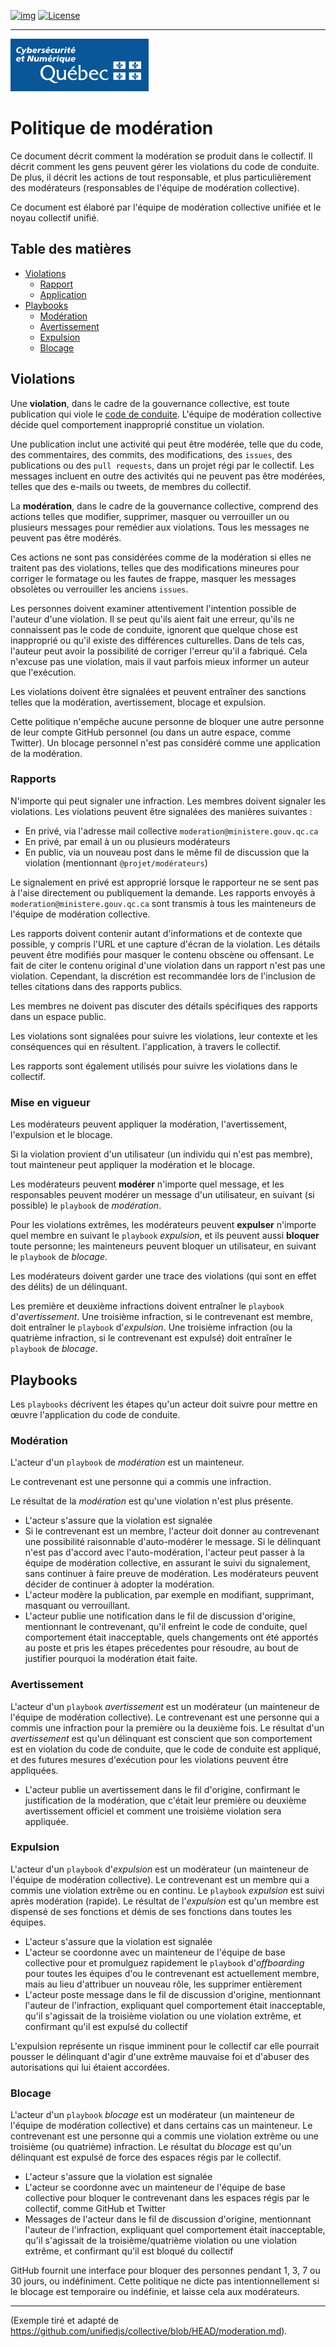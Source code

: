 <!-- ENTETE -->
[![img](https://img.shields.io/badge/Lifecycle-Experimental-339999)](https://www.quebec.ca/gouv/politiques-orientations/vitrine-numeriqc/accompagnement-des-organismes-publics/demarche-conception-services-numeriques)
[![License](https://img.shields.io/badge/Licence-LiLiQ--R-blue)](././LICENCE.md)

---

<div>
    <img src="./images/mcn.png">
</div>
<!-- FIN ENTETE -->

# Politique de modération

Ce document décrit comment la modération se produit dans le collectif.
Il décrit comment les gens peuvent gérer les violations du code de conduite.
De plus, il décrit les actions de tout responsable, et plus particulièrement des modérateurs
(responsables de l'équipe de modération collective).

Ce document est élaboré par l'équipe de modération collective unifiée et le
noyau collectif unifié.

## Table des matières

* [Violations](#violations)
     * [Rapport](#rapport)
     * [Application](#application)
* [Playbooks](#playbooks)
     * [Modération](#modération)
     * [Avertissement](#avertissement)
     * [Expulsion](#expulsion)
     * [Blocage](#blocage)

## Violations

Une **violation**, dans le cadre de la gouvernance collective, est toute publication qui
viole le [code de conduite][coc].
L'équipe de modération collective décide quel comportement inapproprié constitue un
violation.

Une publication inclut une activité qui peut être modérée, telle que du code, des commentaires, des commits,
des modifications, des `issues`, des publications ou des `pull requests`, dans un projet régi par le collectif.
Les messages incluent en outre des activités qui ne peuvent pas être modérées, telles que des e-mails ou
tweets, de membres du collectif.

La **modération**, dans le cadre de la gouvernance collective, comprend des actions telles que
modifier, supprimer, masquer ou verrouiller un ou plusieurs messages pour remédier aux violations.
Tous les messages ne peuvent pas être modérés.

Ces actions ne sont pas considérées comme de la modération si elles ne traitent pas des violations,
telles que des modifications mineures pour corriger le formatage ou les fautes de frappe, masquer les messages obsolètes ou
verrouiller les anciens `issues`.

Les personnes doivent examiner attentivement l'intention possible de l'auteur d'une
violation.
Il se peut qu'ils aient fait une erreur, qu'ils ne connaissent pas le code de conduite,
ignorent que quelque chose est inapproprié ou qu'il existe des différences culturelles.
Dans de tels cas, l'auteur peut avoir la possibilité de corriger l'erreur qu'il a
fabriqué.
Cela n'excuse pas une violation, mais il vaut parfois mieux informer un auteur
que l'exécution.

Les violations doivent être signalées et peuvent entraîner des sanctions telles que la modération,
avertissement, blocage et expulsion.

Cette politique n'empêche aucune personne de bloquer une autre personne de
leur compte GitHub personnel (ou dans un autre espace, comme Twitter).
Un blocage personnel n'est pas considéré comme une application de la modération.

### Rapports

N'importe qui peut signaler une infraction.
Les membres doivent signaler les violations.
Les violations peuvent être signalées des manières suivantes :

* En privé, via l'adresse mail collective `moderation@ministere.gouv.qc.ca`
* En privé, par email à un ou plusieurs modérateurs
* En public, via un nouveau post dans le même fil de discussion que la violation (mentionnant
    `@projet/modérateurs`)

Le signalement en privé est approprié lorsque le rapporteur ne se sent pas à l'aise
directement ou publiquement la demande.
Les rapports envoyés à `moderation@ministere.gouv.qc.ca` sont transmis à tous les mainteneurs de
l'équipe de modération collective.

Les rapports doivent contenir autant d'informations et de contexte que possible, y compris
l'URL et une capture d'écran de la violation.
Les détails peuvent être modifiés pour masquer le contenu obscène ou offensant.
Le fait de citer le contenu original d'une violation dans un rapport n'est pas une violation.
Cependant, la discrétion est recommandée lors de l'inclusion de telles citations dans des rapports publics.

Les membres ne doivent pas discuter des détails spécifiques des rapports dans un espace public.

Les violations sont signalées pour suivre les violations, leur contexte et les conséquences qui en résultent.
l'application, à travers le collectif.

Les rapports sont également utilisés pour suivre les violations dans le collectif.

### Mise en vigueur

Les modérateurs peuvent appliquer la modération, l'avertissement, l'expulsion et le blocage.

Si la violation provient d'un utilisateur (un individu qui n'est pas membre), tout
mainteneur peut appliquer la modération et le blocage.

Les modérateurs peuvent **modérer** n'importe quel message, et les responsables peuvent modérer un message d'un
utilisateur, en suivant (si possible) le `playbook` de *modération*.

Pour les violations extrêmes, les modérateurs peuvent **expulser** n'importe quel membre en suivant le `playbook`
*expulsion*, et ils peuvent aussi **bloquer** toute personne; les mainteneurs peuvent bloquer un utilisateur, 
en suivant le `playbook` de *blocage*.

Les modérateurs doivent garder une trace des violations (qui sont en effet des délits) de
un délinquant.

Les première et deuxième infractions doivent entraîner le `playbook` d'*avertissement*.
Une troisième infraction, si le contrevenant est membre, doit entraîner le `playbook` d'*expulsion*.
Une troisième infraction (ou la quatrième infraction, si le contrevenant est expulsé) doit entraîner
le `playbook` de *blocage*.

## Playbooks

Les `playbooks` décrivent les étapes qu'un acteur doit suivre pour mettre en œuvre l'application du
code de conduite.

### Modération

L'acteur d'un `playbook` de *modération* est un mainteneur.

Le contrevenant est une personne qui a commis une infraction.

Le résultat de la *modération* est qu'une violation n'est plus présente.

* L'acteur s'assure que la violation est signalée
* Si le contrevenant est un membre, l'acteur doit donner au contrevenant une
     possibilité raisonnable d'auto-modérer le message.
     Si le délinquant n'est pas d'accord avec l'auto-modération, l'acteur peut passer à la
     équipe de modération collective, en assurant le suivi du signalement, sans
     continuer à faire preuve de modération.
     Les modérateurs peuvent décider de continuer à adopter la modération.
* L'acteur modère la publication, par exemple en modifiant, supprimant, masquant ou verrouillant.
* L'acteur publie une notification dans le fil de discussion d'origine, mentionnant le
     contrevenant, qu'il enfreint le code de conduite, quel comportement
     était inacceptable, quels changements ont été apportés au poste et pris les
     étapes précedentes pour résoudre, au bout de justifier pourquoi la modération était faite.

### Avertissement

L'acteur d'un `playbook` *avertissement* est un modérateur (un mainteneur de
l'équipe de modération collective).
Le contrevenant est une personne qui a commis une infraction pour la première ou la deuxième fois.
Le résultat d'un *avertissement* est qu'un délinquant est conscient que son comportement est
en violation du code de conduite, que le code de conduite est appliqué, 
et des futures mesures d'exécution pour les violations peuvent être appliquées.

* L'acteur publie un avertissement dans le fil d'origine, confirmant le
     justification de la modération, que c'était leur première ou 
     deuxième avertissement officiel et comment une troisième violation sera appliquée. 

### Expulsion

L'acteur d'un `playbook` d'*expulsion* est un modérateur (un mainteneur de
l'équipe de modération collective).
Le contrevenant est un membre qui a commis une violation extrême ou en continu.
Le `playbook` *expulsion* est suivi après modération (rapide).
Le résultat de l'*expulsion* est qu'un membre est dispensé de ses fonctions et démis de ses fonctions 
dans toutes les équipes.

* L'acteur s'assure que la violation est signalée
* L'acteur se coordonne avec un mainteneur de l'équipe de base collective pour
    et promulguez rapidement le `playbook` d'*offboarding* pour toutes les équipes d'ou le contrevenant
    est actuellement membre, mais au lieu d'attribuer un nouveau rôle, les supprimer
    entièrement
* L'acteur poste message dans le fil de discussion d'origine, mentionnant l'auteur de l'infraction,
    expliquant quel comportement était inacceptable, qu'il s'agissait de la
    troisième violation ou une violation extrême, et confirmant qu'il est 
    expulsé du collectif

L'expulsion représente un risque imminent pour le collectif car elle pourrait pousser le
délinquant d'agir d'une extrême mauvaise foi et d'abuser des autorisations qui lui étaient accordées. 

### Blocage

L'acteur d'un `playbook` *blocage* est un modérateur (un mainteneur de
l'équipe de modération collective) et dans certains cas un mainteneur.
Le contrevenant est une personne qui a commis une violation extrême ou une
troisième (ou quatrième) infraction.
Le résultat du *blocage* est qu'un délinquant est expulsé de force 
des espaces régis par le collectif.

* L'acteur s'assure que la violation est signalée
* L'acteur se coordonne avec un mainteneur de l'équipe de base collective pour
    bloquer le contrevenant dans les espaces régis par le collectif, comme GitHub
    et Twitter
* Messages de l'acteur dans le fil de discussion d'origine, mentionnant l'auteur de l'infraction,
    expliquant quel comportement était inacceptable, qu'il s'agissait de la
    troisième/quatrième violation ou une violation extrême, et confirmant qu'il est
    bloqué du collectif

GitHub fournit une interface pour bloquer des personnes pendant 1, 3, 7 ou 30 jours, ou
indéfiniment.
Cette politique ne dicte pas intentionnellement si le blocage est temporaire ou
indéfinie, et laisse cela aux modérateurs.

<!-- Definitions -->

[coc]: ./CODE_OF_CONDUCT.md


--- 

(Exemple tiré et adapté de https://github.com/unifiedjs/collective/blob/HEAD/moderation.md).